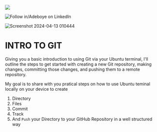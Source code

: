 
<a href="https://www.linkedin.com/in/adeboye-famurewa-700b9426/"><img src="https://img.shields.io/badge/LinkedIn-0077B5?style=for-the-badge&logo=linkedin&logoColor=white"></a> 

![](https://img.shields.io/badge/Follow%20%ad-1.4k-blue?logo=linkedin&style=social "Follow in/Adeboye on LinkedIn") 


![Screenshot 2024-04-13 010444](https://github.com/fadarboye/Intro-To-Git/assets/130584349/dc8b3f15-41aa-49e5-91a2-5fbb2b00dd69)

# INTRO TO GIT

Giving you a basic introduction to using Git via your Ubuntu terminal, I'll outline the steps to get started with creating a new Git repository, making changes, committing those changes, and pushing them to a remote repository.

My goal is to share with you pratical steps on how to use Ubuntu teminal locally on your device to create

1. Directory
2. Files
3. Commit
4. Track
5.  And `Push` your Directory to your GitHub Repository in a well structured way






